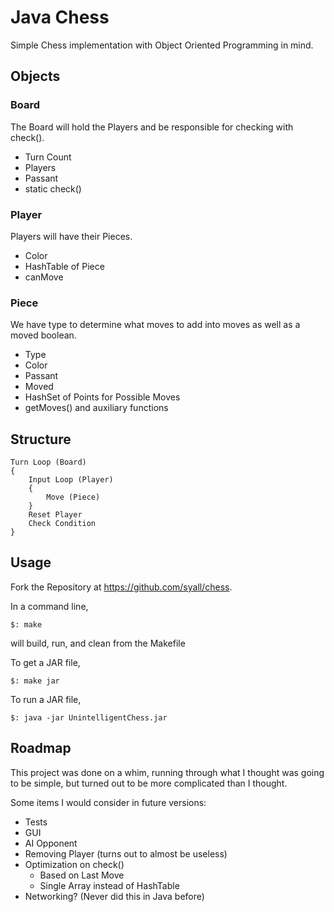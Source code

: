# Java Chess

Simple Chess implementation with Object Oriented Programming in mind.

## Objects

### Board

The Board will hold the Players and be responsible for checking with check().

* Turn Count
* Players
* Passant
* static check()

### Player

Players will have their Pieces.

* Color
* HashTable of Piece
* canMove

### Piece

We have type to determine what moves to add into moves as well as a moved boolean.

* Type
* Color
* Passant
* Moved
* HashSet of Points for Possible Moves
* getMoves() and auxiliary functions

## Structure

    Turn Loop (Board)
    {
        Input Loop (Player)
        {
            Move (Piece)
        }
        Reset Player
        Check Condition
    }

## Usage

Fork the Repository at https://github.com/syall/chess.

In a command line,

    $: make

will build, run, and clean from the Makefile

To get a JAR file,

    $: make jar

To run a JAR file,

    $: java -jar UnintelligentChess.jar

## Roadmap

This project was done on a whim, running through what I thought was going to be simple, but turned out to be more complicated than I thought.

Some items I would consider in future versions:

* Tests
* GUI
* AI Opponent
* Removing Player (turns out to almost be useless)
* Optimization on check()
  * Based on Last Move
  * Single Array instead of HashTable
* Networking? (Never did this in Java before)
